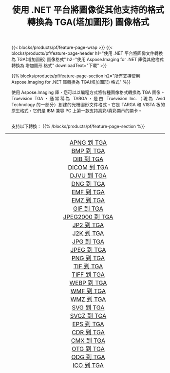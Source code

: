 ﻿---
title: 使用 .NET 平台將圖像從其他支持的格式轉換為 TGA(塔加圖形) 圖像格式 
weight: 3920
url: /zh-hant/net/conversion/to/tga 
lang: zh-hant
langdirlevel: 2
locales: zh-hans,ja,it,ru,de,es,fr,nl,id,lt,pl,pt,vi,tr,ko,zh-hant,ar,hi,th,sv,cs,uk,he
description: 使用 Aspose.Imaging for .NET 庫可以輕鬆地將其他支持的圖像格式轉換為 TGA(塔加圖形)
---

{{< blocks/products/pf/feature-page-wrap >}}
{{< blocks/products/pf/feature-page-header h1="使用 .NET 平台將圖像文件轉換為 TGA(塔加圖形) 圖像格式" h2="使用 Aspose.Imaging for .NET 庫從其他格式轉換為 塔加圖形 格式" downloadText="下載" >}}


{{% blocks/products/pf/feature-page-section  h2="所有支持使用 Aspose.Imaging for .NET 庫轉換為 TGA(塔加圖形) 格式" %}}
<p align=justify>使用 Aspose.Imaging 庫，您可以以編程方式將各種圖像格式轉換為 TGA 圖像。 Truevision TGA，通常稱為 TARGA，是由 Truevision Inc.（現為 Avid Technology 的一部分）創建的光柵圖形文件格式。它是 TARGA 和 VISTA 板的原生格式，它們是 IBM 兼容 PC 上第一款支持高彩/真彩顯示的顯卡。</p>
<br/>
支持以下轉換：
{{% /blocks/products/pf/feature-page-section %}}
<div class="container-fluid productfamilypage bg-gray">
    <div class="convertypes bg-gray agp-content section">
        <div class="container">
		<hr style="margin-left:-20px;"/>
		<div class="row other-converters" style="gap: 10px;font-size: 19px;text-align:center;">
		    <div class='col-md-2 other-converter remove-lp remove-rp'><a href="/imaging/zh-hant/net/conversion/apng-to-tga" style="padding:15px;">APNG 到 TGA</a></div>
<div class='col-md-2 other-converter remove-lp remove-rp'><a href="/imaging/zh-hant/net/conversion/bmp-to-tga" style="padding:15px;">BMP 到 TGA</a></div>
<div class='col-md-2 other-converter remove-lp remove-rp'><a href="/imaging/zh-hant/net/conversion/dib-to-tga" style="padding:15px;">DIB 到 TGA</a></div>
<div class='col-md-2 other-converter remove-lp remove-rp'><a href="/imaging/zh-hant/net/conversion/dicom-to-tga" style="padding:15px;">DICOM 到 TGA</a></div>
<div class='col-md-2 other-converter remove-lp remove-rp'><a href="/imaging/zh-hant/net/conversion/djvu-to-tga" style="padding:15px;">DJVU 到 TGA</a></div>
<div class='col-md-2 other-converter remove-lp remove-rp'><a href="/imaging/zh-hant/net/conversion/dng-to-tga" style="padding:15px;">DNG 到 TGA</a></div>
<div class='col-md-2 other-converter remove-lp remove-rp'><a href="/imaging/zh-hant/net/conversion/emf-to-tga" style="padding:15px;">EMF 到 TGA</a></div>
<div class='col-md-2 other-converter remove-lp remove-rp'><a href="/imaging/zh-hant/net/conversion/emz-to-tga" style="padding:15px;">EMZ 到 TGA</a></div>
<div class='col-md-2 other-converter remove-lp remove-rp'><a href="/imaging/zh-hant/net/conversion/gif-to-tga" style="padding:15px;">GIF 到 TGA</a></div>
<div class='col-md-2 other-converter remove-lp remove-rp'><a href="/imaging/zh-hant/net/conversion/jpeg2000-to-tga" style="padding:15px;">JPEG2000 到 TGA</a></div>
<div class='col-md-2 other-converter remove-lp remove-rp'><a href="/imaging/zh-hant/net/conversion/jp2-to-tga" style="padding:15px;">JP2 到 TGA</a></div>
<div class='col-md-2 other-converter remove-lp remove-rp'><a href="/imaging/zh-hant/net/conversion/j2k-to-tga" style="padding:15px;">J2K 到 TGA</a></div>
<div class='col-md-2 other-converter remove-lp remove-rp'><a href="/imaging/zh-hant/net/conversion/jpg-to-tga" style="padding:15px;">JPG 到 TGA</a></div>
<div class='col-md-2 other-converter remove-lp remove-rp'><a href="/imaging/zh-hant/net/conversion/jpeg-to-tga" style="padding:15px;">JPEG 到 TGA</a></div>
<div class='col-md-2 other-converter remove-lp remove-rp'><a href="/imaging/zh-hant/net/conversion/png-to-tga" style="padding:15px;">PNG 到 TGA</a></div>
<div class='col-md-2 other-converter remove-lp remove-rp'><a href="/imaging/zh-hant/net/conversion/tif-to-tga" style="padding:15px;">TIF 到 TGA</a></div>
<div class='col-md-2 other-converter remove-lp remove-rp'><a href="/imaging/zh-hant/net/conversion/tiff-to-tga" style="padding:15px;">TIFF 到 TGA</a></div>
<div class='col-md-2 other-converter remove-lp remove-rp'><a href="/imaging/zh-hant/net/conversion/webp-to-tga" style="padding:15px;">WEBP 到 TGA</a></div>
<div class='col-md-2 other-converter remove-lp remove-rp'><a href="/imaging/zh-hant/net/conversion/wmf-to-tga" style="padding:15px;">WMF 到 TGA</a></div>
<div class='col-md-2 other-converter remove-lp remove-rp'><a href="/imaging/zh-hant/net/conversion/wmz-to-tga" style="padding:15px;">WMZ 到 TGA</a></div>
<div class='col-md-2 other-converter remove-lp remove-rp'><a href="/imaging/zh-hant/net/conversion/svg-to-tga" style="padding:15px;">SVG 到 TGA</a></div>
<div class='col-md-2 other-converter remove-lp remove-rp'><a href="/imaging/zh-hant/net/conversion/svgz-to-tga" style="padding:15px;">SVGZ 到 TGA</a></div>
<div class='col-md-2 other-converter remove-lp remove-rp'><a href="/imaging/zh-hant/net/conversion/eps-to-tga" style="padding:15px;">EPS 到 TGA</a></div>
<div class='col-md-2 other-converter remove-lp remove-rp'><a href="/imaging/zh-hant/net/conversion/cdr-to-tga" style="padding:15px;">CDR 到 TGA</a></div>
<div class='col-md-2 other-converter remove-lp remove-rp'><a href="/imaging/zh-hant/net/conversion/cmx-to-tga" style="padding:15px;">CMX 到 TGA</a></div>
<div class='col-md-2 other-converter remove-lp remove-rp'><a href="/imaging/zh-hant/net/conversion/otg-to-tga" style="padding:15px;">OTG 到 TGA</a></div>
<div class='col-md-2 other-converter remove-lp remove-rp'><a href="/imaging/zh-hant/net/conversion/odg-to-tga" style="padding:15px;">ODG 到 TGA</a></div>
<div class='col-md-2 other-converter remove-lp remove-rp'><a href="/imaging/zh-hant/net/conversion/ico-to-tga" style="padding:15px;">ICO 到 TGA</a></div>
                </div>
        </div>
    </div>
</div>
<br/>

